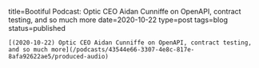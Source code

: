 
title=Bootiful Podcast: Optic CEO Aidan Cunniffe on OpenAPI, contract testing, and so much more
date=2020-10-22
type=post
tags=blog
status=published
~~~~~~
[(2020-10-22) Optic CEO Aidan Cunniffe on OpenAPI, contract testing, and so much more](/podcasts/43544e66-3307-4e8c-817e-8afa92622ae5/produced-audio) 
            
